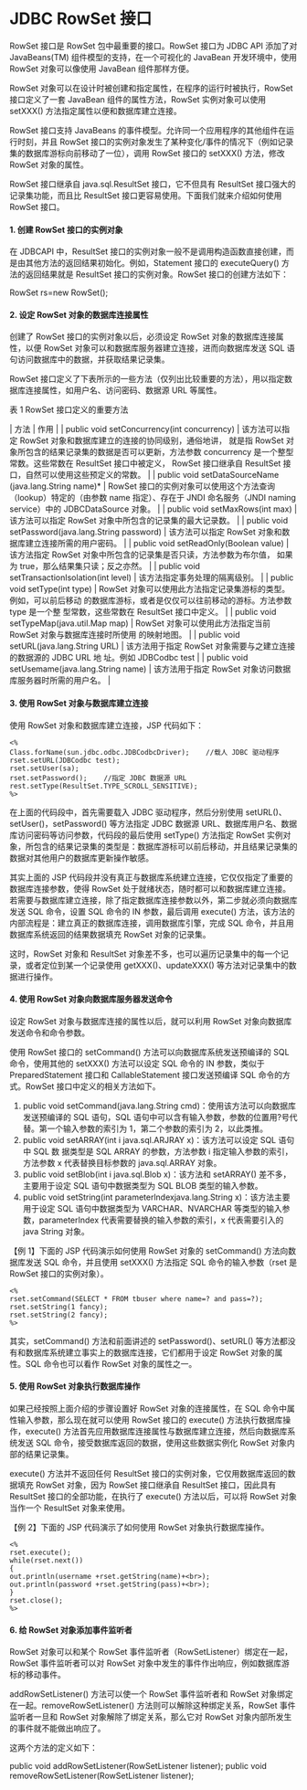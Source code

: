 # JDBC RowSet 接口

RowSet 接口是 RowSet 包中最重要的接口。RowSet 接口为 JDBC API 添加了对 JavaBeans(TM) 组件模型的支持，在一个可视化的 JavaBean 开发环境中，使用 RowSet 对象可以像使用 JavaBean 组件那样方便。

RowSet 对象可以在设计时被创建和指定属性，在程序的运行时被执行，RowSet 接口定义了一套 JavaBean 组件的属性方法，RowSet 实例对象可以使用 setXXX() 方法指定属性以便和数据库建立连接。

RowSet 接口支持 JavaBeans 的事件模型。允许同一个应用程序的其他组件在运行时刻，并且 RowSet 接口的实例对象发生了某种变化/事件的情况下（例如记录集的数据库游标向前移动了一位），调用 RowSet 接口的 setXXX() 方法，修改 RowSet 对象的属性。

RowSet 接口继承自 java.sql.ResultSet 接口，它不但具有 ResultSet 接口强大的记录集功能，而且比 ResultSet 接口更容易使用。下面我们就来介绍如何使用 RowSet 接口。

#### 1\. 创建 RowSet 接口的实例对象

在 JDBCAPI 中，ResultSet 接口的实例对象一般不是调用构造函数直接创建，而是由其他方法的返回结果初始化。例如，Statement 接口的 executeQuery() 方法的返回结果就是 ResultSet 接口的实例对象。RowSet 接口的创建方法如下：

RowSet rs=new RowSet();

#### 2\. 设定 RowSet 对象的数据库连接属性

创建了 RowSet 接口的实例对象以后，必须设定 RowSet 对象的数据库连接属性，以便 RowSet 对象可以和数据库服务器建立连接，进而向数据库发送 SQL 语句访问数据库中的数据，并获取结果记录集。

RowSet 接口定义了下表所示的一些方法（仅列出比较重要的方法），用以指定数据库连接属性，如用户名、访问密码、数据源 URL 等属性。

表 1 RowSet 接口定义的重要方法

| 方法 | 作用 |
| public void setConcurrency(int concurrency) | 该方法可以指定 RowSet 对象和数据库建立的连接的协同级别，通俗地讲， 就是指 RowSet 对象所包含的结果记录集的数据是否可以更新，方法参数
concurrency 是一个整型常数。这些常数在 ResultSet 接口中被定义，
RowSet 接口继承自 ResultSet 接口，自然可以使用这些预定义的常数。 |
| public void setDataSourceName (java.lang.String name)* | RowSet 接口的实例对象可以使用这个方法查询（lookup）特定的（由参数 name 指定）、存在于 JNDI 命名服务（JNDI naming service）中的
JDBCDataSource 对象。 |
| public void setMaxRows(int max) | 该方法可以指定 RowSet 对象中所包含的记录集的最大记录数。 |
| public void setPassword(java.lang.String password) | 该方法可以指定 RowSet 对象和数据库建立连接所需的用户密码。 |
| public void setReadOnly(Boolean value) | 该方法指定 RowSet 对象中所包含的记录集是否只读，方法参数为布尔值， 如果为 true，那么结果集只读；反之亦然。 |
| public void setTransactionIsolation(int level) | 该方法指定事务处理的隔离级别。 |
| public void setType(int type) | RowSet 对象可以使用此方法指定记录集游标的类型。例如，可以前后移动 的数据库游标，或者是仅仅可以往前移动的游标。方法参数 type 是一个整
型常数，这些常数在 ResultSet 接口中定义。 |
| public void setTypeMap(java.util.Map map) | RowSet 对象可以使用此方法指定当前 RowSet 对象与数据库连接时所使用 的映射地图。 |
| public void setURL(java.lang.String URL) | 该方法用于指定 RowSet 对象需要与之建立连接的数据源的 JDBC URL 地 址。例如 JDBCodbc test |
| public void setUsemame(java.lang.String name) | 该方法用于指定 RowSet 对象访问数据库服务器时所需的用户名。 |

#### 3\. 使用 RowSet 对象与数据库建立连接

使用 RowSet 对象和数据库建立连接，JSP 代码如下：

```
<%
Class.forName(sun.jdbc.odbc.JDBCodbcDriver);    //载人 JDBC 驱动程序
rset.setURL(JDBCodbc test);
rset.setUser(sa);
rset.setPassword();    //指定 JDBC 数据源 URL
rest.setType(ResultSet.TYPE_SCROLL_SENSITIVE);
%>
```

在上面的代码段中，首先需要载入 JDBC 驱动程序，然后分别使用 setURL()、setUser()，setPassword() 等方法指定 JDBC 数据源 URL、数据库用户名、数据库访问密码等访问参数，代码段的最后使用 setType() 方法指定 RowSet 实例对象，所包含的结果记录集的类型是：数据库游标可以前后移动，并且结果记录集的数据对其他用户的数据库更新操作敏感。

其实上面的 JSP 代码段并没有真正与数据库系统建立连接，它仅仅指定了重要的数据库连接参数，使得 RowSet 处于就绪状态，随时都可以和数据库建立连接。若需要与数据库建立连接，除了指定数据库连接参数以外，第二步就必须向数据库发送 SQL 命令，设置 SQL 命令的 IN 参数，最后调用 execute() 方法，该方法的内部流程是：建立真正的数据库连接，调用数据库引擎，完成 SQL 命令，并且用数据库系统返回的结果数据填充 RowSet 对象的记录集。

这时，RowSet 对象和 ResultSet 对象差不多，也可以遍历记录集中的每一个记录，或者定位到某一个记录使用 getXXX()、updateXXX() 等方法对记录集中的数据进行操作。

#### 4\. 使用 RowSet 对象向数据库服务器发送命令

设定 RowSet 对象与数据库连接的属性以后，就可以利用 RowSet 对象向数据库发送命令和命令参数。

使用 RowSet 接口的 setCommand() 方法可以向数据库系统发送预编译的 SQL 命令，使用其他的 setXXX() 方法可以设定 SQL 命令的 IN 参数，类似于 PreparedStatement 接口和 CallableStatement 接口发送预编译 SQL 命令的方式。RowSet 接口中定义的相关方法如下。

1.  public void setCommand(java.lang.String cmd)：使用该方法可以向数据库发送预编译的 SQL 语句，SQL 语句中可以含有输入参数，参数的位置用?号代替。第一个输入参数的索引为 1，第二个参数的索引为 2，以此类推。
2.  public void setARRAY(int i java.sql.ARJRAY x)：该方法可以设定 SQL 语句中 SQL 数 据类型是 SQL ARRAY 的参数，方法参数 i 指定输入参数的索引，方法参数 x 代表替换目标参数的 java.sql.ARRAY 对象。
3.  public void setBlob(int i java.sql.Blob x)：该方法和 setARRAY() 差不多，主要用于设定 SQL 语句中数据类型为 SQL BLOB 类型的输入参数。
4.  public void setString(int parameterlndexjava.lang.String x)：该方法主要用于设定 SQL 语句中数据类型为 VARCHAR、NVARCHAR 等类型的输入参数，parameterIndex 代表需要替换的输入参数的索引，x 代表需要引入的 java String 对象。

【例 1】下面的 JSP 代码演示如何使用 RowSet 对象的 setCommand() 方法向数据库发送 SQL 命令，并且使用 setXXX() 方法指定 SQL 命令的输入参数（rset 是 RowSet 接口的实例对象）。

```
<%
rset.setCommand(SELECT * FROM tbuser where name=? and pass=?);
rset.setString(1 fancy);
rset.setString(2 fancy);
%>
```

其实，setCommand() 方法和前面讲述的 setPassword()、setURL() 等方法都没有和数据库系统建立事实上的数据库连接，它们都用于设定 RowSet 对象的属性。SQL 命令也可以看作 RowSet 对象的属性之一。

#### 5\. 使用 RowSet 对象执行数据库操作

如果己经按照上面介绍的步骤设置好 RowSet 对象的连接属性，在 SQL 命令中属性输入参数，那么现在就可以使用 RowSet 接口的 execute() 方法执行数据库操作，execute() 方法首先应用数据库连接属性与数据库建立连接，然后向数据库系统发送 SQL 命令，接受数据库返回的数据，使用这些数据实例化 RowSet 对象内部的结果记录集。

execute() 方法并不返回任何 ResultSet 接口的实例对象，它仅用数据库返回的数据填充 RowSet 对象，因为 RowSet 接口继承自 ResultSet 接口，因此具有 ResultSet 接口的全部功能，在执行了 execute() 方法以后，可以将 RowSet 对象当作一个 ResultSet 对象来使用。

【例 2】下面的 JSP 代码演示了如何使用 RowSet 对象执行数据库操作。

```
<%
rset.execute();
while(rset.next())
{
out.println(username +rset.getString(name)+<br>);
out.println(password +rset.getString(pass)+<br>);
}
rset.close();
%>
```

#### 6\. 给 RowSet 对象添加事件监听者

RowSet 对象可以和某个 RowSet 事件监听者（RowSetListener）绑定在一起，RowSet 事件监听者可以对 RowSet 对象中发生的事件作出响应，例如数据库游标的移动事件。

addRowSetListener() 方法可以使一个 RowSet 事件监听者和 RowSet 对象绑定在一起。removeRowSetListener() 方法则可以解除这种绑定关系，RowSet 事件监听者一旦和 RowSet 对象解除了绑定关系，那么它对 RowSet 对象内部所发生的事件就不能做出响应了。

这两个方法的定义如下：

public void addRowSetListener(RowSetListener listener);
public void removeRowSetListener(RowSetListener listener);